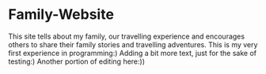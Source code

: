 # Family-Website
This site tells about my family, our travelling experience and encourages others to share their family stories and travelling adventures.
This is my very first experience in programming:)
Adding a bit more text, just for the sake of testing:)
Another portion of editing here:))
